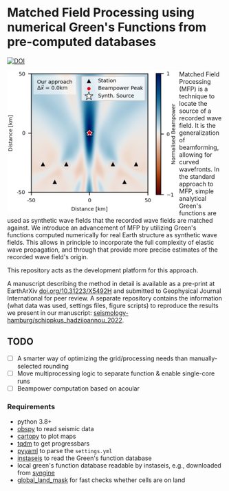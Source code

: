 # Matched Field Processing using numerical Green's Functions from pre-computed databases

[![DOI](https://zenodo.org/badge/423388944.svg)](https://zenodo.org/badge/latestdoi/423388944)

<img align="left" src="assets/mfp.png" width="400px">

Matched Field Processing (MFP) is a technique to locate the source of a recorded wave field. It is the generalization of beamforming, allowing for curved wavefronts. In the standard approach to MFP, simple analytical Green's functions are used as synthetic wave fields that the recorded wave fields are matched against. We introduce an advancement of MFP by utilizing Green's functions computed numerically for real Earth structure as synthetic wave fields. This allows in principle to incorporate the full complexity of elastic wave propagation, and through that provide more precise estimates of the recorded wave field's origin. 

This repository acts as the development platform for this approach.

A manuscript describing the method in detail is available as a pre-print at EarthArXiv [doi.org/10.31223/X5492H](https://doi.org/10.31223/X5492H) and submitted to Geophysical Journal International for peer review. A separate repository contains the information (what data was used, settings files, figure scripts) to reproduce the results we present in our manuscript: [seismology-hamburg/schippkus_hadziioannou_2022](https://github.com/seismology-hamburg/schippkus_hadziioannou_2022).

## TODO

- [ ] A smarter way of optimizing the grid/processing needs than manually-selected rounding
- [ ] Move multiprocessing logic to separate function & enable single-core runs
- [ ] Beampower computation based on acoular
### Requirements

- python 3.8+
- [obspy](https://github.com/obspy/obspy/wiki/) to read seismic data
- [cartopy](https://scitools.org.uk/cartopy/docs/latest/index.html) to plot maps
- [tqdm](https://tqdm.github.io) to get progressbars
- [pyyaml](https://pypi.org/project/PyYAML/) to parse the `settings.yml`
- [instaseis](https://instaseis.net) to read the Green's function database
- local green's function database readable by instaseis, e.g., downloaded from [syngine](http://ds.iris.edu/ds/products/syngine/)
- [global_land_mask](https://pypi.org/project/global-land-mask/) for fast checks whether cells are on land
